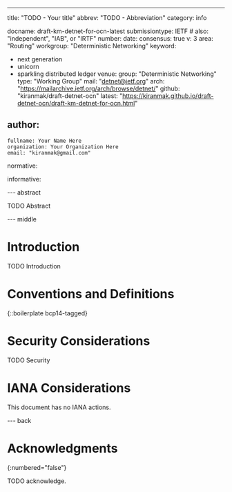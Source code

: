 ---
title: "TODO - Your title"
abbrev: "TODO - Abbreviation"
category: info

docname: draft-km-detnet-for-ocn-latest
submissiontype: IETF  # also: "independent", "IAB", or "IRTF"
number:
date:
consensus: true
v: 3
area: "Routing"
workgroup: "Deterministic Networking"
keyword:
 - next generation
 - unicorn
 - sparkling distributed ledger
venue:
  group: "Deterministic Networking"
  type: "Working Group"
  mail: "detnet@ietf.org"
  arch: "https://mailarchive.ietf.org/arch/browse/detnet/"
  github: "kiranmak/draft-detnet-ocn"
  latest: "https://kiranmak.github.io/draft-detnet-ocn/draft-km-detnet-for-ocn.html"

author:
 -
    fullname: Your Name Here
    organization: Your Organization Here
    email: "kiranmak@gmail.com"

normative:

informative:


--- abstract

TODO Abstract


--- middle

# Introduction

TODO Introduction


# Conventions and Definitions

{::boilerplate bcp14-tagged}


# Security Considerations

TODO Security


# IANA Considerations

This document has no IANA actions.


--- back

# Acknowledgments
{:numbered="false"}

TODO acknowledge.
